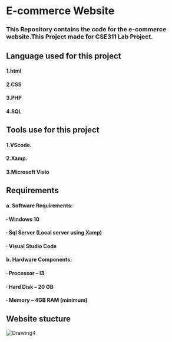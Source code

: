 # E-commerce Website
### This Repository contains the code for the e-commerce website.This Project made for CSE311 Lab Project.

## Language used for this project
#### 1.html
#### 2.CSS
#### 3.PHP
#### 4.SQL

## Tools use for this project
#### 1.VScode.
#### 2.Xamp.
#### 3.Microsoft Visio

## Requirements

####  a. Software Requirements: 
#### ∙ Windows 10
#### ∙ Sql Server (Local server using Xamp)
#### ∙ Visual Studio Code
#### b. Hardware Components: 
#### ∙ Processor – i3
#### ∙ Hard Disk – 20 GB
#### ∙ Memory – 4GB RAM (minimum)

## Website stucture 
![Drawing4](https://user-images.githubusercontent.com/59665707/155842372-13df9676-6ba9-4e90-a58d-9b6c0ccbec62.png)
